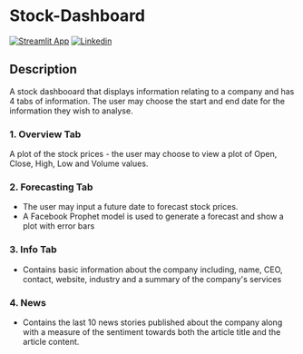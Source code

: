 # Stock-Dashboard

[![Streamlit App](https://static.streamlit.io/badges/streamlit_badge_black_white.svg)](https://stockforecastdashboard.streamlit.app/)
[![Linkedin](https://img.shields.io/badge/LinkedIn-0077B5?style=for-the-badge&logo=linkedin&logoColor=white)](https://www.linkedin.com/in/bonga-dumakude-40b1102b8)

## Description
A stock dashbooard that displays information relating to a company and has 4 tabs of information. The user may choose the start and end date for the information they wish to analyse.

### 1. Overview Tab
A plot of the stock prices - the user may choose to view a plot of Open, Close, High, Low and Volume values. 

### 2. Forecasting Tab
- The user may input a future date to forecast stock prices.
- A Facebook Prophet model is used to generate a forecast and show a plot with error bars

### 3. Info Tab
- Contains basic information about the company including, name, CEO, contact, website, industry and a summary of the company's services

### 4. News 
- Contains the last 10 news stories published about the company along with a measure of the sentiment towards both the article title and the article content.
